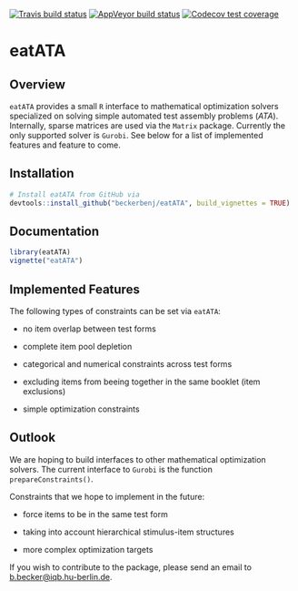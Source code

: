 <!-- badges: start -->
[![Travis build status](https://travis-ci.org/beckerbenj/eatATA.svg?branch=master)](https://travis-ci.org/beckerbenj/eatATA)
[![AppVeyor build status](https://ci.appveyor.com/api/projects/status/github/beckerbenj/eatATA?branch=master&svg=true)](https://ci.appveyor.com/project/beckerbenj/eatATA)
[![Codecov test coverage](https://codecov.io/gh/beckerbenj/eatATA/branch/master/graph/badge.svg)](https://codecov.io/gh/beckerbenj/eatATA?branch=master)
<!-- badges: end -->


# eatATA

## Overview

`eatATA` provides a small `R` interface to mathematical optimization solvers specialized on solving simple automated test assembly problems (*ATA*). Internally, sparse matrices are used via the `Matrix` package. Currently the only supported solver  is `Gurobi`. See below for a list of implemented features and feature to come.

## Installation

```R
# Install eatATA from GitHub via
devtools::install_github("beckerbenj/eatATA", build_vignettes = TRUE)
```

## Documentation

```R
library(eatATA)
vignette("eatATA")
```

## Implemented Features

The following types of constraints can be set via `eatATA`:

* no item overlap between test forms

* complete item pool depletion

* categorical and numerical constraints across test forms

* excluding items from beeing together in the same booklet (item exclusions)

* simple optimization constraints

## Outlook

We are hoping to build interfaces to other mathematical optimization solvers. The current interface to `Gurobi` is the function `prepareConstraints()`. 

Constraints that we hope to implement in the future:

* force items to be in the same test form

* taking into account hierarchical stimulus-item structures

* more complex optimization targets

If you wish to contribute to the package, please send an email to b.becker@iqb.hu-berlin.de.


